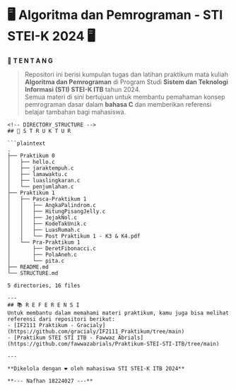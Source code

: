 # 🖥️ Algoritma dan Pemrograman - STI STEI-K 2024 🖥️  

📌 **T E N T A N G**  
> Repositori ini berisi kumpulan tugas dan latihan praktikum mata kuliah **Algoritma dan Pemrograman** di Program Studi **Sistem dan Teknologi Informasi (STI) STEI-K ITB** tahun 2024.  
> Semua materi di sini bertujuan untuk membantu pemahaman konsep pemrograman dasar dalam **bahasa C** dan memberikan referensi belajar tambahan bagi mahasiswa.  

```
<!-- DIRECTORY_STRUCTURE -->
## 📂 S T R U K T U R

```plaintext
.
├── Praktikum 0
│   ├── hello.c
│   ├── jaraktempuh.c
│   ├── lamawaktu.c
│   ├── luaslingkaran.c
│   └── penjumlahan.c
├── Praktikum 1
│   ├── Pasca-Praktikum 1
│   │   ├── AngkaPalindrom.c
│   │   ├── HitungPisangJelly.c
│   │   ├── JejakNol.c
│   │   ├── KodeTakUnik.c
│   │   ├── LuasRumah.c
│   │   └── Post Praktikum 1 - K3 & K4.pdf
│   └── Pra-Praktikum 1
│       ├── DeretFibonacci.c
│       ├── PolaAneh.c
│       └── pita.c
├── README.md
└── STRUCTURE.md

5 directories, 16 files
```
```
---
## 📚 R E F E R E N S I  
Untuk membantu dalam memahami materi praktikum, kamu juga bisa melihat referensi dari repositori berikut:  
- [IF2111 Praktikum - Gracialy](https://github.com/gracialy/IF2111_Praktikum/tree/main)  
- [Praktikum STEI STI ITB - Fawwaz Abrials](https://github.com/fawwazabrials/Praktikum-STEI-STI-ITB/tree/main)  

---

**Dikelola dengan ❤️ oleh mahasiswa STI STEI-K ITB 2024**   

**--- Nafhan 18224027 ---**
